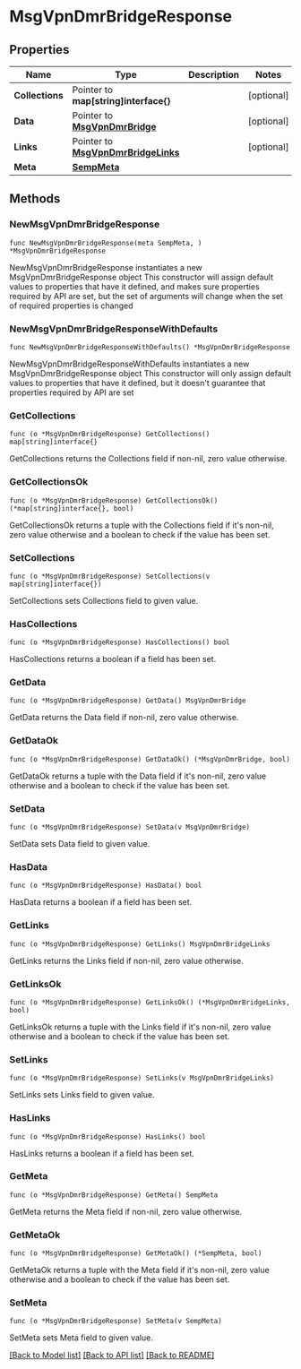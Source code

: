 # MsgVpnDmrBridgeResponse

## Properties

Name | Type | Description | Notes
------------ | ------------- | ------------- | -------------
**Collections** | Pointer to **map[string]interface{}** |  | [optional] 
**Data** | Pointer to [**MsgVpnDmrBridge**](MsgVpnDmrBridge.md) |  | [optional] 
**Links** | Pointer to [**MsgVpnDmrBridgeLinks**](MsgVpnDmrBridgeLinks.md) |  | [optional] 
**Meta** | [**SempMeta**](SempMeta.md) |  | 

## Methods

### NewMsgVpnDmrBridgeResponse

`func NewMsgVpnDmrBridgeResponse(meta SempMeta, ) *MsgVpnDmrBridgeResponse`

NewMsgVpnDmrBridgeResponse instantiates a new MsgVpnDmrBridgeResponse object
This constructor will assign default values to properties that have it defined,
and makes sure properties required by API are set, but the set of arguments
will change when the set of required properties is changed

### NewMsgVpnDmrBridgeResponseWithDefaults

`func NewMsgVpnDmrBridgeResponseWithDefaults() *MsgVpnDmrBridgeResponse`

NewMsgVpnDmrBridgeResponseWithDefaults instantiates a new MsgVpnDmrBridgeResponse object
This constructor will only assign default values to properties that have it defined,
but it doesn't guarantee that properties required by API are set

### GetCollections

`func (o *MsgVpnDmrBridgeResponse) GetCollections() map[string]interface{}`

GetCollections returns the Collections field if non-nil, zero value otherwise.

### GetCollectionsOk

`func (o *MsgVpnDmrBridgeResponse) GetCollectionsOk() (*map[string]interface{}, bool)`

GetCollectionsOk returns a tuple with the Collections field if it's non-nil, zero value otherwise
and a boolean to check if the value has been set.

### SetCollections

`func (o *MsgVpnDmrBridgeResponse) SetCollections(v map[string]interface{})`

SetCollections sets Collections field to given value.

### HasCollections

`func (o *MsgVpnDmrBridgeResponse) HasCollections() bool`

HasCollections returns a boolean if a field has been set.

### GetData

`func (o *MsgVpnDmrBridgeResponse) GetData() MsgVpnDmrBridge`

GetData returns the Data field if non-nil, zero value otherwise.

### GetDataOk

`func (o *MsgVpnDmrBridgeResponse) GetDataOk() (*MsgVpnDmrBridge, bool)`

GetDataOk returns a tuple with the Data field if it's non-nil, zero value otherwise
and a boolean to check if the value has been set.

### SetData

`func (o *MsgVpnDmrBridgeResponse) SetData(v MsgVpnDmrBridge)`

SetData sets Data field to given value.

### HasData

`func (o *MsgVpnDmrBridgeResponse) HasData() bool`

HasData returns a boolean if a field has been set.

### GetLinks

`func (o *MsgVpnDmrBridgeResponse) GetLinks() MsgVpnDmrBridgeLinks`

GetLinks returns the Links field if non-nil, zero value otherwise.

### GetLinksOk

`func (o *MsgVpnDmrBridgeResponse) GetLinksOk() (*MsgVpnDmrBridgeLinks, bool)`

GetLinksOk returns a tuple with the Links field if it's non-nil, zero value otherwise
and a boolean to check if the value has been set.

### SetLinks

`func (o *MsgVpnDmrBridgeResponse) SetLinks(v MsgVpnDmrBridgeLinks)`

SetLinks sets Links field to given value.

### HasLinks

`func (o *MsgVpnDmrBridgeResponse) HasLinks() bool`

HasLinks returns a boolean if a field has been set.

### GetMeta

`func (o *MsgVpnDmrBridgeResponse) GetMeta() SempMeta`

GetMeta returns the Meta field if non-nil, zero value otherwise.

### GetMetaOk

`func (o *MsgVpnDmrBridgeResponse) GetMetaOk() (*SempMeta, bool)`

GetMetaOk returns a tuple with the Meta field if it's non-nil, zero value otherwise
and a boolean to check if the value has been set.

### SetMeta

`func (o *MsgVpnDmrBridgeResponse) SetMeta(v SempMeta)`

SetMeta sets Meta field to given value.



[[Back to Model list]](../README.md#documentation-for-models) [[Back to API list]](../README.md#documentation-for-api-endpoints) [[Back to README]](../README.md)


